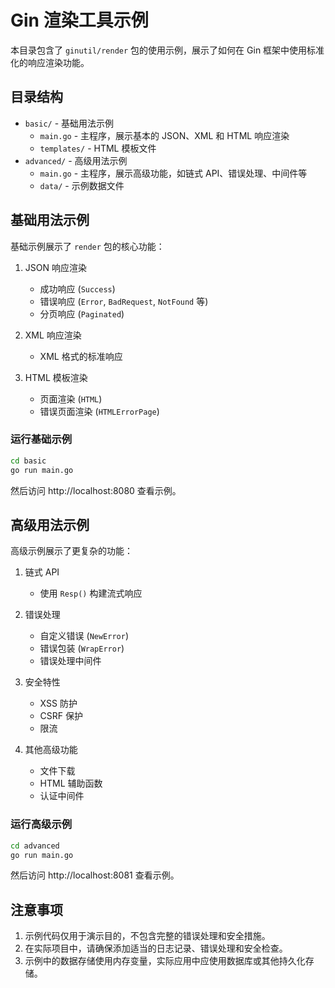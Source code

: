 # Gin 渲染工具示例

本目录包含了 `ginutil/render` 包的使用示例，展示了如何在 Gin 框架中使用标准化的响应渲染功能。

## 目录结构

- `basic/` - 基础用法示例
  - `main.go` - 主程序，展示基本的 JSON、XML 和 HTML 响应渲染
  - `templates/` - HTML 模板文件
- `advanced/` - 高级用法示例
  - `main.go` - 主程序，展示高级功能，如链式 API、错误处理、中间件等
  - `data/` - 示例数据文件

## 基础用法示例

基础示例展示了 `render` 包的核心功能：

1. JSON 响应渲染
   - 成功响应 (`Success`)
   - 错误响应 (`Error`, `BadRequest`, `NotFound` 等)
   - 分页响应 (`Paginated`)

2. XML 响应渲染
   - XML 格式的标准响应

3. HTML 模板渲染
   - 页面渲染 (`HTML`)
   - 错误页面渲染 (`HTMLErrorPage`)

### 运行基础示例

```bash
cd basic
go run main.go
```

然后访问 http://localhost:8080 查看示例。

## 高级用法示例

高级示例展示了更复杂的功能：

1. 链式 API
   - 使用 `Resp()` 构建流式响应

2. 错误处理
   - 自定义错误 (`NewError`)
   - 错误包装 (`WrapError`)
   - 错误处理中间件

3. 安全特性
   - XSS 防护
   - CSRF 保护
   - 限流

4. 其他高级功能
   - 文件下载
   - HTML 辅助函数
   - 认证中间件

### 运行高级示例

```bash
cd advanced
go run main.go
```

然后访问 http://localhost:8081 查看示例。

## 注意事项

1. 示例代码仅用于演示目的，不包含完整的错误处理和安全措施。
2. 在实际项目中，请确保添加适当的日志记录、错误处理和安全检查。
3. 示例中的数据存储使用内存变量，实际应用中应使用数据库或其他持久化存储。 